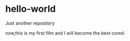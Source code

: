# hello-world
Just another repository


now,this is my first film
and I will become the best cored.
